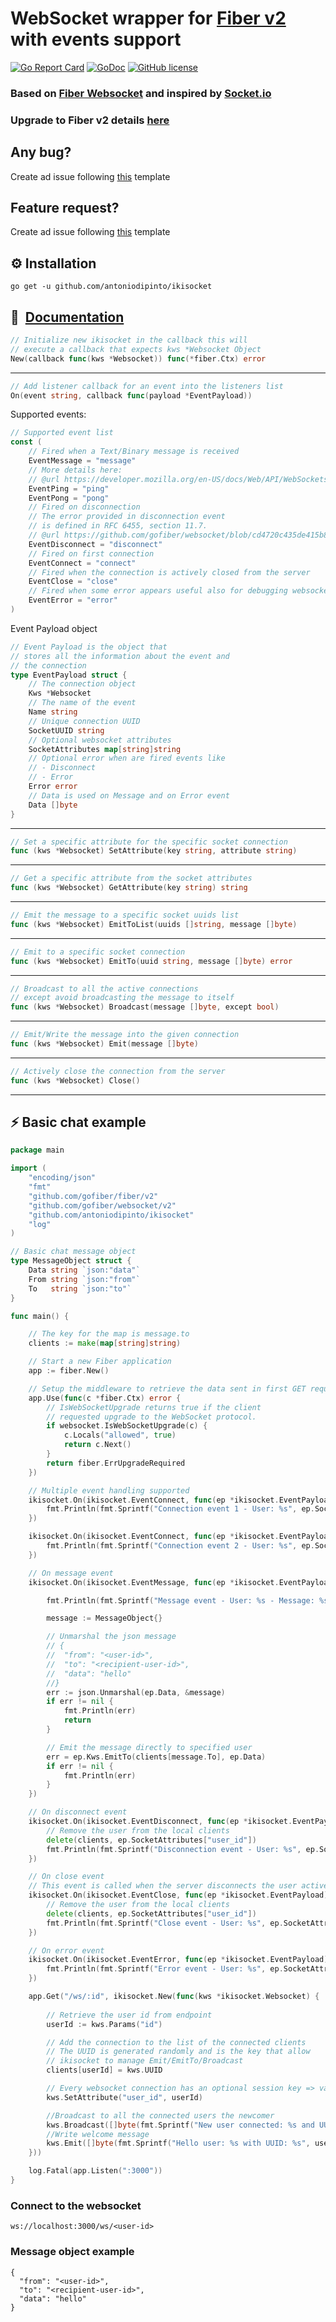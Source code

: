 
# WebSocket wrapper for [Fiber v2](https://github.com/gofiber/fiber) with events support
[![Go Report Card](https://goreportcard.com/badge/github.com/antoniodipinto/ikisocket)](https://goreportcard.com/report/github.com/antoniodipinto/ikisocket)
[![GoDoc](https://godoc.org/github.com/antoniodipinto/ikisocket?status.svg)](https://godoc.org/github.com/antoniodipinto/ikisocket)
[![GitHub license](https://img.shields.io/badge/license-MIT-blue.svg)](https://github.com/antoniodipinto/ikisocket/blob/master/LICENSE)
### Based on [Fiber Websocket](https://github.com/gofiber/websocket) and inspired by [Socket.io](https://github.com/socketio/socket.io)

### Upgrade to Fiber v2 details [here](https://github.com/antoniodipinto/ikisocket/issues/6) 


## Any bug?
Create ad issue following [this](https://github.com/antoniodipinto/ikisocket/blob/master/.github/ISSUE_TEMPLATE/bug_report.md) template


## Feature request?
Create ad issue following [this](https://github.com/antoniodipinto/ikisocket/blob/master/.github/ISSUE_TEMPLATE/feature_request.md) template



## ⚙️ Installation

```
go get -u github.com/antoniodipinto/ikisocket
```

## 📖 ️ [Documentation](https://pkg.go.dev/github.com/antoniodipinto/ikisocket#section-documentation)

```go
// Initialize new ikisocket in the callback this will
// execute a callback that expects kws *Websocket Object
New(callback func(kws *Websocket)) func(*fiber.Ctx) error
```
---
```go
// Add listener callback for an event into the listeners list
On(event string, callback func(payload *EventPayload))
```
Supported events:

```go
// Supported event list
const (
	// Fired when a Text/Binary message is received
	EventMessage = "message"
	// More details here:
	// @url https://developer.mozilla.org/en-US/docs/Web/API/WebSockets_API/Writing_WebSocket_servers#Pings_and_Pongs_The_Heartbeat_of_WebSockets
	EventPing = "ping"
	EventPong = "pong"
	// Fired on disconnection
	// The error provided in disconnection event
	// is defined in RFC 6455, section 11.7.
	// @url https://github.com/gofiber/websocket/blob/cd4720c435de415b864d975a9ca23a47eaf081ef/websocket.go#L192
	EventDisconnect = "disconnect"
	// Fired on first connection
	EventConnect = "connect"
	// Fired when the connection is actively closed from the server
	EventClose = "close"
	// Fired when some error appears useful also for debugging websockets
	EventError = "error"
)
```
Event Payload object
```go
// Event Payload is the object that
// stores all the information about the event and
// the connection
type EventPayload struct {
	// The connection object
	Kws *Websocket
	// The name of the event
	Name string
	// Unique connection UUID
	SocketUUID string
	// Optional websocket attributes
	SocketAttributes map[string]string
	// Optional error when are fired events like
	// - Disconnect
	// - Error
	Error error
	// Data is used on Message and on Error event
	Data []byte
}
```
---


```go
// Set a specific attribute for the specific socket connection
func (kws *Websocket) SetAttribute(key string, attribute string)
```
---


```go
// Get a specific attribute from the socket attributes
func (kws *Websocket) GetAttribute(key string) string
```
---


```go
// Emit the message to a specific socket uuids list
func (kws *Websocket) EmitToList(uuids []string, message []byte) 
```
---

```go
// Emit to a specific socket connection
func (kws *Websocket) EmitTo(uuid string, message []byte) error
```
---


```go
// Broadcast to all the active connections
// except avoid broadcasting the message to itself
func (kws *Websocket) Broadcast(message []byte, except bool)
```
---


```go
// Emit/Write the message into the given connection
func (kws *Websocket) Emit(message []byte)
```
---


```go
// Actively close the connection from the server
func (kws *Websocket) Close() 
```
---

## ⚡️ Basic chat example

```go
package main

import (
	"encoding/json"
	"fmt"
	"github.com/gofiber/fiber/v2"
	"github.com/gofiber/websocket/v2"
	"github.com/antoniodipinto/ikisocket"
	"log"
)

// Basic chat message object
type MessageObject struct {
	Data string `json:"data"`
	From string `json:"from"`
	To   string `json:"to"`
}

func main() {

	// The key for the map is message.to
	clients := make(map[string]string)

	// Start a new Fiber application
	app := fiber.New()

	// Setup the middleware to retrieve the data sent in first GET request
	app.Use(func(c *fiber.Ctx) error {
		// IsWebSocketUpgrade returns true if the client
		// requested upgrade to the WebSocket protocol.
		if websocket.IsWebSocketUpgrade(c) {
			c.Locals("allowed", true)
			return c.Next()
		}
		return fiber.ErrUpgradeRequired
	})

	// Multiple event handling supported
	ikisocket.On(ikisocket.EventConnect, func(ep *ikisocket.EventPayload) {
		fmt.Println(fmt.Sprintf("Connection event 1 - User: %s", ep.SocketAttributes["user_id"]))
	})

	ikisocket.On(ikisocket.EventConnect, func(ep *ikisocket.EventPayload) {
		fmt.Println(fmt.Sprintf("Connection event 2 - User: %s", ep.SocketAttributes["user_id"]))
	})

	// On message event
	ikisocket.On(ikisocket.EventMessage, func(ep *ikisocket.EventPayload) {

		fmt.Println(fmt.Sprintf("Message event - User: %s - Message: %s", ep.SocketAttributes["user_id"], string(ep.Data)))

		message := MessageObject{}

		// Unmarshal the json message
		// {
		//  "from": "<user-id>",
		//  "to": "<recipient-user-id>",
		//  "data": "hello"
		//}
		err := json.Unmarshal(ep.Data, &message)
		if err != nil {
			fmt.Println(err)
			return
		}

		// Emit the message directly to specified user
		err = ep.Kws.EmitTo(clients[message.To], ep.Data)
		if err != nil {
			fmt.Println(err)
		}
	})

	// On disconnect event
	ikisocket.On(ikisocket.EventDisconnect, func(ep *ikisocket.EventPayload) {
		// Remove the user from the local clients
		delete(clients, ep.SocketAttributes["user_id"])
		fmt.Println(fmt.Sprintf("Disconnection event - User: %s", ep.SocketAttributes["user_id"]))
	})

	// On close event
	// This event is called when the server disconnects the user actively with .Close() method
	ikisocket.On(ikisocket.EventClose, func(ep *ikisocket.EventPayload) {
		// Remove the user from the local clients
		delete(clients, ep.SocketAttributes["user_id"])
		fmt.Println(fmt.Sprintf("Close event - User: %s", ep.SocketAttributes["user_id"]))
	})

	// On error event
	ikisocket.On(ikisocket.EventError, func(ep *ikisocket.EventPayload) {
		fmt.Println(fmt.Sprintf("Error event - User: %s", ep.SocketAttributes["user_id"]))
	})

	app.Get("/ws/:id", ikisocket.New(func(kws *ikisocket.Websocket) {
		
		// Retrieve the user id from endpoint
		userId := kws.Params("id")

		// Add the connection to the list of the connected clients
		// The UUID is generated randomly and is the key that allow
		// ikisocket to manage Emit/EmitTo/Broadcast
		clients[userId] = kws.UUID

		// Every websocket connection has an optional session key => value storage
		kws.SetAttribute("user_id", userId)

		//Broadcast to all the connected users the newcomer
		kws.Broadcast([]byte(fmt.Sprintf("New user connected: %s and UUID: %s", userId, kws.UUID)), true)
		//Write welcome message
		kws.Emit([]byte(fmt.Sprintf("Hello user: %s with UUID: %s", userId, kws.UUID)))
	}))

	log.Fatal(app.Listen(":3000"))
}
```
### Connect to the websocket

```
ws://localhost:3000/ws/<user-id>
```
### Message object example

```
{
  "from": "<user-id>",
  "to": "<recipient-user-id>",
  "data": "hello"
}
```








